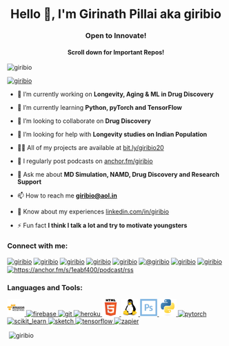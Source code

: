 <h1 align="center">Hello 👋, I'm Girinath Pillai aka giribio</h1>
<h3 align="center">Open to Innovate!</h3>
<h4 align="center">Scroll down for Important Repos!</h4>

<p align="left"> <img src="https://komarev.com/ghpvc/?username=giribio&label=Profile%20views&color=0e75b6&style=flat" alt="giribio" /> </p>

<p align="left"> <a href="https://twitter.com/giribio" target="blank"><img src="https://img.shields.io/twitter/follow/giribio?logo=twitter&style=for-the-badge" alt="giribio" /></a> </p>

- 🔭 I’m currently working on **Longevity, Aging & ML in Drug Discovery**

- 🌱 I’m currently learning **Python, pyTorch and TensorFlow**

- 👯 I’m looking to collaborate on **Drug Discovery**

- 🤝 I’m looking for help with **Longevity studies on Indian Population**

- 👨‍💻 All of my projects are available at [bit.ly/giribio20](bit.ly/giribio20)

- 📝 I regularly post podcasts on [anchor.fm/giribio](anchor.fm/giribio)

- 💬 Ask me about **MD Simulation, NAMD, Drug Discovery and Research Support**

- 📫 How to reach me **giribio@aol.in**

- 📄 Know about my experiences [linkedin.com/in/giribio](linkedin.com/in/giribio)

- ⚡ Fun fact **I think I talk a lot and try to motivate youngsters**

<h3 align="left">Connect with me:</h3>
<p align="left">
<a href="https://twitter.com/giribio" target="blank"><img align="center" src="https://raw.githubusercontent.com/rahuldkjain/github-profile-readme-generator/master/src/images/icons/Social/twitter.svg" alt="giribio" height="30" width="40" /></a>
<a href="https://linkedin.com/in/giribio" target="blank"><img align="center" src="https://raw.githubusercontent.com/rahuldkjain/github-profile-readme-generator/master/src/images/icons/Social/linked-in-alt.svg" alt="giribio" height="30" width="40" /></a>
<a href="https://kaggle.com/giribio" target="blank"><img align="center" src="https://raw.githubusercontent.com/rahuldkjain/github-profile-readme-generator/master/src/images/icons/Social/kaggle.svg" alt="giribio" height="30" width="40" /></a>
<a href="https://fb.com/giribio" target="blank"><img align="center" src="https://raw.githubusercontent.com/rahuldkjain/github-profile-readme-generator/master/src/images/icons/Social/facebook.svg" alt="giribio" height="30" width="40" /></a>
<a href="https://instagram.com/giribio" target="blank"><img align="center" src="https://raw.githubusercontent.com/rahuldkjain/github-profile-readme-generator/master/src/images/icons/Social/instagram.svg" alt="giribio" height="30" width="40" /></a>
<a href="https://medium.com/@giribio" target="blank"><img align="center" src="https://raw.githubusercontent.com/rahuldkjain/github-profile-readme-generator/master/src/images/icons/Social/medium.svg" alt="@giribio" height="30" width="40" /></a>
<a href="https://www.youtube.com/c/giribio" target="blank"><img align="center" src="https://raw.githubusercontent.com/rahuldkjain/github-profile-readme-generator/master/src/images/icons/Social/youtube.svg" alt="giribio" height="30" width="40" /></a>
<a href="https://www.leetcode.com/giribio" target="blank"><img align="center" src="https://raw.githubusercontent.com/rahuldkjain/github-profile-readme-generator/master/src/images/icons/Social/leet-code.svg" alt="giribio" height="30" width="40" /></a>
<a href="/https://anchor.fm/s/1eabf400/podcast/rss" target="blank"><img align="center" src="https://raw.githubusercontent.com/rahuldkjain/github-profile-readme-generator/master/src/images/icons/Social/rss.svg" alt="https://anchor.fm/s/1eabf400/podcast/rss" height="30" width="40" /></a>
</p>

<h3 align="left">Languages and Tools:</h3>
<p align="left"> <a href="https://aws.amazon.com" target="_blank"> <img src="https://raw.githubusercontent.com/devicons/devicon/master/icons/amazonwebservices/amazonwebservices-original-wordmark.svg" alt="aws" width="40" height="40"/> </a> <a href="https://firebase.google.com/" target="_blank"> <img src="https://www.vectorlogo.zone/logos/firebase/firebase-icon.svg" alt="firebase" width="40" height="40"/> </a> <a href="https://git-scm.com/" target="_blank"> <img src="https://www.vectorlogo.zone/logos/git-scm/git-scm-icon.svg" alt="git" width="40" height="40"/> </a> <a href="https://heroku.com" target="_blank"> <img src="https://www.vectorlogo.zone/logos/heroku/heroku-icon.svg" alt="heroku" width="40" height="40"/> </a> <a href="https://www.w3.org/html/" target="_blank"> <img src="https://raw.githubusercontent.com/devicons/devicon/master/icons/html5/html5-original-wordmark.svg" alt="html5" width="40" height="40"/> </a> <a href="https://www.linux.org/" target="_blank"> <img src="https://raw.githubusercontent.com/devicons/devicon/master/icons/linux/linux-original.svg" alt="linux" width="40" height="40"/> </a> <a href="https://www.photoshop.com/en" target="_blank"> <img src="https://raw.githubusercontent.com/devicons/devicon/master/icons/photoshop/photoshop-line.svg" alt="photoshop" width="40" height="40"/> </a> <a href="https://www.python.org" target="_blank"> <img src="https://raw.githubusercontent.com/devicons/devicon/master/icons/python/python-original.svg" alt="python" width="40" height="40"/> </a> <a href="https://pytorch.org/" target="_blank"> <img src="https://www.vectorlogo.zone/logos/pytorch/pytorch-icon.svg" alt="pytorch" width="40" height="40"/> </a> <a href="https://scikit-learn.org/" target="_blank"> <img src="https://upload.wikimedia.org/wikipedia/commons/0/05/Scikit_learn_logo_small.svg" alt="scikit_learn" width="40" height="40"/> </a> <a href="https://www.sketch.com/" target="_blank"> <img src="https://www.vectorlogo.zone/logos/sketchapp/sketchapp-icon.svg" alt="sketch" width="40" height="40"/> </a> <a href="https://www.tensorflow.org" target="_blank"> <img src="https://www.vectorlogo.zone/logos/tensorflow/tensorflow-icon.svg" alt="tensorflow" width="40" height="40"/> </a> <a href="https://zapier.com" target="_blank"> <img src="https://www.vectorlogo.zone/logos/zapier/zapier-icon.svg" alt="zapier" width="40" height="40"/> </a> </p>

<p>&nbsp;<img align="center" src="https://github-readme-stats.vercel.app/api?username=giribio&show_icons=true&locale=en" alt="giribio" /></p>
